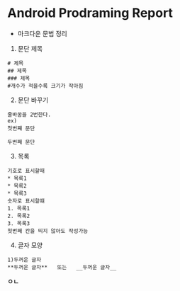 # Android Prodraming Report

* 마크다운 문법 정리

1. 문단 제목
```
# 제목
## 제목
### 제목 
#개수가 적을수록 크기가 작아짐
```
2. 문단 바꾸기
``` 
줄바꿈을 2번한다.
ex)
첫번쨰 문단

두번째 문단
```
3. 목록
``` 
기호로 표시할때
* 목록1
* 목록2
* 목록3
숫자로 표시할떄
1. 목록1
2. 목록2
3. 목록3
첫번째 칸을 띄지 않아도 작성가능
```
4. 글자 모양
``` 
1)두꺼운 글자
**두꺼운 글자**   또는   __두꺼운 글자__
```
**ㅇㄴ**
